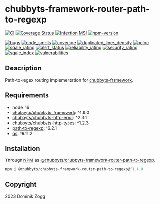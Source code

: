 # chubbyts-framework-router-path-to-regexp

[![CI](https://github.com/chubbyts/chubbyts-framework-router-path-to-regexp/workflows/CI/badge.svg?branch=master)](https://github.com/chubbyts/chubbyts-framework-router-path-to-regexp/actions?query=workflow%3ACI)
[![Coverage Status](https://coveralls.io/repos/github/chubbyts/chubbyts-framework-router-path-to-regexp/badge.svg?branch=master)](https://coveralls.io/github/chubbyts/chubbyts-framework-router-path-to-regexp?branch=master)
[![Infection MSI](https://badge.stryker-mutator.io/github.com/chubbyts/chubbyts-framework-router-path-to-regexp/master)](https://dashboard.stryker-mutator.io/reports/github.com/chubbyts/chubbyts-framework-router-path-to-regexp/master)
[![npm-version](https://img.shields.io/npm/v/@chubbyts/chubbyts-framework-router-path-to-regexp.svg)](https://www.npmjs.com/package/@chubbyts/chubbyts-framework-router-path-to-regexp)

[![bugs](https://sonarcloud.io/api/project_badges/measure?project=chubbyts_chubbyts-framework-router-path-to-regexp&metric=bugs)](https://sonarcloud.io/dashboard?id=chubbyts_chubbyts-framework-router-path-to-regexp)
[![code_smells](https://sonarcloud.io/api/project_badges/measure?project=chubbyts_chubbyts-framework-router-path-to-regexp&metric=code_smells)](https://sonarcloud.io/dashboard?id=chubbyts_chubbyts-framework-router-path-to-regexp)
[![coverage](https://sonarcloud.io/api/project_badges/measure?project=chubbyts_chubbyts-framework-router-path-to-regexp&metric=coverage)](https://sonarcloud.io/dashboard?id=chubbyts_chubbyts-framework-router-path-to-regexp)
[![duplicated_lines_density](https://sonarcloud.io/api/project_badges/measure?project=chubbyts_chubbyts-framework-router-path-to-regexp&metric=duplicated_lines_density)](https://sonarcloud.io/dashboard?id=chubbyts_chubbyts-framework-router-path-to-regexp)
[![ncloc](https://sonarcloud.io/api/project_badges/measure?project=chubbyts_chubbyts-framework-router-path-to-regexp&metric=ncloc)](https://sonarcloud.io/dashboard?id=chubbyts_chubbyts-framework-router-path-to-regexp)
[![sqale_rating](https://sonarcloud.io/api/project_badges/measure?project=chubbyts_chubbyts-framework-router-path-to-regexp&metric=sqale_rating)](https://sonarcloud.io/dashboard?id=chubbyts_chubbyts-framework-router-path-to-regexp)
[![alert_status](https://sonarcloud.io/api/project_badges/measure?project=chubbyts_chubbyts-framework-router-path-to-regexp&metric=alert_status)](https://sonarcloud.io/dashboard?id=chubbyts_chubbyts-framework-router-path-to-regexp)
[![reliability_rating](https://sonarcloud.io/api/project_badges/measure?project=chubbyts_chubbyts-framework-router-path-to-regexp&metric=reliability_rating)](https://sonarcloud.io/dashboard?id=chubbyts_chubbyts-framework-router-path-to-regexp)
[![security_rating](https://sonarcloud.io/api/project_badges/measure?project=chubbyts_chubbyts-framework-router-path-to-regexp&metric=security_rating)](https://sonarcloud.io/dashboard?id=chubbyts_chubbyts-framework-router-path-to-regexp)
[![sqale_index](https://sonarcloud.io/api/project_badges/measure?project=chubbyts_chubbyts-framework-router-path-to-regexp&metric=sqale_index)](https://sonarcloud.io/dashboard?id=chubbyts_chubbyts-framework-router-path-to-regexp)
[![vulnerabilities](https://sonarcloud.io/api/project_badges/measure?project=chubbyts_chubbyts-framework-router-path-to-regexp&metric=vulnerabilities)](https://sonarcloud.io/dashboard?id=chubbyts_chubbyts-framework-router-path-to-regexp)

## Description

Path-to-regex routing implementation for [chubbyts-framework][2].

## Requirements

 * node: 16
 * [chubbyts/chubbyts-framework][2]: ^1.9.0
 * [chubbyts/chubbyts-http-error][3]: ^2.3.1
 * [chubbyts/chubbyts-http-types][4]: ^1.2.3
 * [path-to-regexp][5]: ^6.2.1
 * [qs][6]: ^6.11.2

## Installation

Through [NPM](https://www.npmjs.com) as [@chubbyts/chubbyts-framework-router-path-to-regexp][1].

```ts
npm i @chubbyts/chubbyts-framework-router-path-to-regexp@^1.4.0
```

## Copyright

2023 Dominik Zogg

[1]: https://www.npmjs.com/package/@chubbyts/chubbyts-framework-router-path-to-regexp
[2]: https://www.npmjs.com/package/@chubbyts/chubbyts-framework
[3]: https://www.npmjs.com/package/@chubbyts/chubbyts-http-error
[4]: https://www.npmjs.com/package/@chubbyts/chubbyts-http-types
[5]: https://www.npmjs.com/package/path-to-regexp
[6]: https://www.npmjs.com/package/qs
